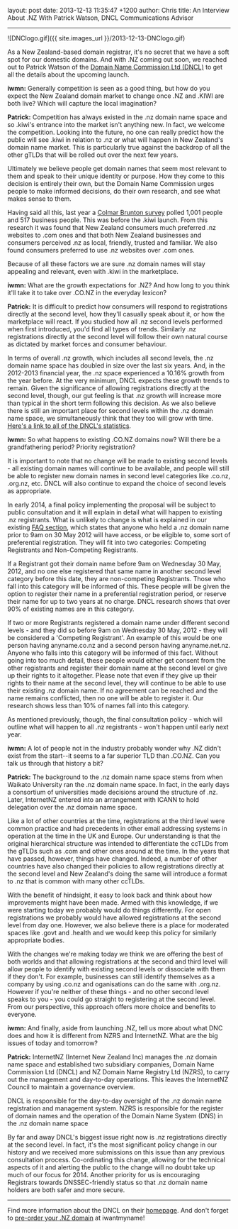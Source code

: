 layout: post
date: 2013-12-13 11:35:47 +1200
author: Chris
title: An Interview About .NZ With Patrick Watson, DNCL Communications Advisor


----

![DNClogo.gif]({{ site.images_url }}/2013-12-13-DNClogo.gif)

<!-- excerpt -->

As a New Zealand-based domain registrar, it's no secret that we have a soft spot for our domestic domains. And with .NZ coming out soon, we reached out to Patrick Watson of the [Domain Name Commission Ltd (DNCL)](http://dnc.org.nz) to get all the details about the upcoming launch.

<!-- /excerpt -->

**iwmn:** Generally competition is seen as a good thing, but how do you expect the New Zealand domain market to change once .NZ and .KIWI are both live? Which will capture the local imagination?

**Patrick:** Competition has always existed in the .nz domain name space and so .kiwi's entrance into the market isn't anything new. In fact, we welcome the competition. Looking into the future, no one can really predict how the public will see .kiwi in relation to .nz or what will happen in New Zealand's domain name market.  This is particularly true against the backdrop of all the other gTLDs that will be rolled out over the next few years.

Ultimately we believe people get domain names that seem most relevant to them and speak to their unique identity or purpose. How they come to this decision is entirely their own, but the Domain Name Commission urges people to make informed decisions, do their own research, and
see what makes sense to them.

Having said all this, last year a [Colmar Brunton survey](http://www.getyourselfonline.co.nz/sites/default/files/nzrs_report_FINAL_v2_0_0.pdf) polled 1,001 people and 517 business people. This was before the .kiwi launch. From this research it was found that New Zealand consumers much preferred .nz websites to .com ones and that both New Zealand businesses and consumers perceived .nz as local, friendly, trusted and
familiar. We also found consumers preferred to use .nz websites over .com ones. 

Because of all these factors we are sure .nz domain names will stay appealing and relevant, even with .kiwi in the marketplace.

**iwmn:** What are the growth expectations for .NZ? And how long to you think it'll take it to take over .CO.NZ in the everyday lexicon?

**Patrick:** It is difficult to predict how consumers will respond to registrations directly at the second level, how they'll casually speak about it, or how the marketplace will react. If you studied how all .nz second levels performed when first introduced, you'd find all types of trends. Similarly .nz registrations directly at the second level will follow their own natural course as dictated by market forces and consumer behaviour.

In terms of overall .nz growth, which includes all second levels, the .nz domain name space has doubled in size over the last six years. And, in the 2012-2013 financial year, the .nz space experienced a 10.16% growth from the year before.  At the very minimum, DNCL expects these growth trends to remain.  Given the significance of allowing registrations directly at the second level, though, our gut feeling is that .nz growth will increase more than typical in the short term following this decision. As we also believe there is still an important place for second levels within the .nz domain name space, we simultaneously think that they too will grow with time. [Here's a link to all of the DNCL's statistics](http://dnc.org.nz/content/fy_stats.html).

**iwmn:** So what happens to existing .CO.NZ domains now? Will there be a grandfathering period? Priority registration?

It is important to note that no change will be made to existing second levels - all existing domain names will continue to be available, and people will still be able to register new domain names in second level categories like .co.nz, .org.nz, etc. DNCL will also continue to expand the choice of second levels as appropriate.

In early 2014, a final policy implementing the proposal will be subject to public consultation and it will explain in detail what will happen to existing .nz registrants. What is unlikely to change is what is explained in our existing [FAQ section](http://dnc.org.nz/faq-registrations-directly-second-level?m=635), which states that anyone who held a .nz domain name prior to 9am on 30 May 2012 will have access, or be eligible to, some sort of preferential registration. They will fit into two categories: Competing Registrants and Non-Competing Registrants.

If a Registrant got their domain name before 9am on Wednesday 30 May, 2012, and no one else registered that same name in another second level category before this date, they are non-competing Registrants. Those who fall into this category will be informed of this. These people will be given the option to register their name in a preferential registration period, or reserve their name for up to two years at no charge. DNCL research shows that over 90% of existing names are in this category.

If two or more Registrants registered a domain name under different second levels - and they did so before 9am on Wednesday 30 May, 2012 - they will be considered a 'Competing Registrant'. An example of this would be one person having anyname.co.nz and a second person having anyname.net.nz. Anyone who falls into this category will be informed of this fact. Without going into too much detail, these people would either get consent from the other registrants and register their
domain name at the second level or give up their rights to it altogether. Please note that even if they give up their rights to their name at the second level, they will continue to be able to use their existing .nz domain name. If no agreement can be reached and the
name remains conflicted, then no one will be able to register it. Our research shows less than 10% of names fall into this category.

As mentioned previously, though, the final consultation policy - which will outline what will happen to all .nz registrants - won't happen until early next year.

**iwmn:** A lot of people not in the industry probably wonder why .NZ didn't exist from the start--it seems to a far superior TLD than .CO.NZ. Can you talk us through that history a bit?

**Patrick:** The background to the .nz domain name space stems from when Waikato University ran the .nz domain name space. In fact, in the early days a consortium of universities made decisions around the structure of .nz.  Later, InternetNZ entered into an arrangement with ICANN to hold delegation over the .nz domain name space.

Like a lot of other countries at the time, registrations at the third level were common practice and had precedents in other email addressing systems in operation at the time in the UK and Europe. Our understanding is that the original hierarchical structure was intended to differentiate the ccTLDs from the gTLDs such as .com and other ones
around at the time. In the years that have passed, however, things have changed. Indeed, a number of other countries have also changed their policies to allow registrations directly at the second level and New Zealand's doing the same will introduce a format to .nz that is common with many other ccTLDs.

With the benefit of hindsight, it easy to look back and think about how improvements might have been made.  Armed with this knowledge, if we were starting today we probably would do things differently. For
open registrations we probably would have allowed registrations at the second level from day one. However, we also believe there is a place for moderated spaces like .govt and .health and we would keep this policy for similarly appropriate bodies.

With the changes we're making today we think we are offering the best of both worlds and that allowing registrations at the second and third level will allow people to identify with existing second levels or dissociate with them if they don't. For example, businesses can still identify themselves as a company by using .co.nz and oganisations can do the same with .org.nz. However if you're neither of these things - and no other second level speaks to you - you could go straight to registering at the second level. From our perspective, this approach offers more choice and benefits to everyone.

**iwmn:** And finally, aside from launching .NZ, tell us more about what DNC does and how it is different from NZRS and InternetNZ. What are the big issues of today and tomorrow?

**Patrick:** InternetNZ (Internet New Zealand Inc) manages the .nz domain name space and established two subsidiary companies, Domain Name Commission Ltd (DNCL) and NZ Domain Name Registry Ltd (NZRS), to carry out the
management and day-to-day operations. This leaves the InternetNZ Council to maintain a governance overview.

DNCL is responsible for the day-to-day oversight of the .nz domain name registration and management system.  NZRS is responsible for the register of domain names and the operation of the Domain Name System (DNS) in the .nz domain name space

By far and away DNCL's biggest issue right now is .nz registrations directly at the second level. In fact, it's the most significant policy change in our history and we received more submissions on this issue than any previous consultation process. Co-ordinating this change, allowing for the technical aspects of it and alerting the public to the change will no doubt take up much of our focus for 2014. Another priority for us is encouraging Registrars towards DNSSEC-friendly status so that .nz domain name holders are both safer
and more secure.

***

Find more information about the DNCL on their [homepage](http://dnc.org.nz). And don't forget to [pre-order your .NZ domain](https://iwantmyname.com/domains/dot-nz) at iwantmyname!
